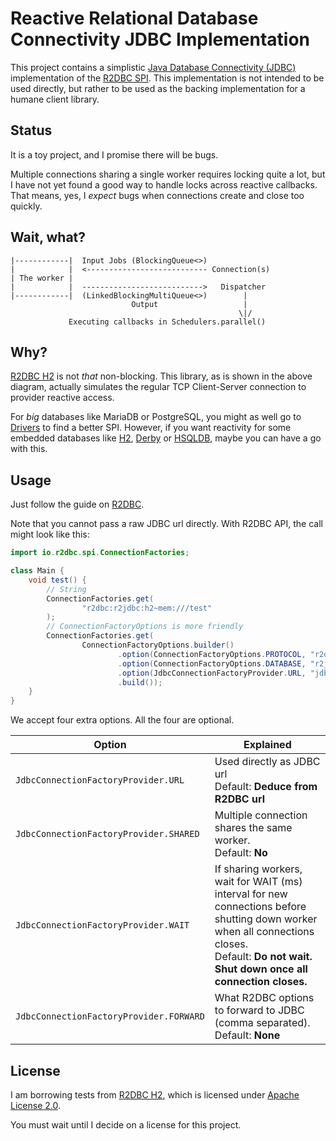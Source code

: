 # Reactive Relational Database Connectivity JDBC Implementation

This project contains a simplistic [Java Database Connectivity (JDBC)](https://docs.oracle.com/javase/8/docs/technotes/guides/jdbc/) implementation of the [R2DBC SPI](https://github.com/r2dbc/r2dbc-spi). This implementation is not intended to be used directly, but rather to be used as the backing implementation for a humane client library.

## Status

It is a toy project, and I promise there will be bugs.

Multiple connections sharing a single worker requires locking quite a lot, but I have not yet found a good way to handle locks across reactive callbacks. That means, yes, I *expect* bugs when connections create and close too quickly.

## Wait, what?

```text
|------------|  Input Jobs (BlockingQueue<>)
|            |  <--------------------------- Connection(s)
| The worker |
|            |  --------------------------->   Dispatcher
|------------|  (LinkedBlockingMultiQueue<>)        |
                           Output                   |
                                                   \|/
             Executing callbacks in Schedulers.parallel()
```

## Why?

[R2DBC H2](https://github.com/r2dbc/r2dbc-h2) is not *that* non-blocking. This library, as is shown in the above diagram, actually simulates the regular TCP Client-Server connection to provider reactive access.

For *big* databases like MariaDB or PostgreSQL, you might as well go to [Drivers](https://r2dbc.io/drivers/) to find a better SPI. However, if you want reactivity for some embedded databases like [H2](https://www.h2database.com), [Derby](https://db.apache.org/derby/) or [HSQLDB](https://hsqldb.org/), maybe you can have a go with this.

## Usage

Just follow the guide on [R2DBC](https://r2dbc.io/).

Note that you cannot pass a raw JDBC url directly. With R2DBC API, the call might look like this:

```java
import io.r2dbc.spi.ConnectionFactories;

class Main {
    void test() {
        // String
        ConnectionFactories.get(
                "r2dbc:r2jdbc:h2~mem:///test"
        );
        // ConnectionFactoryOptions is more friendly
        ConnectionFactories.get(
                ConnectionFactoryOptions.builder()
                        .option(ConnectionFactoryOptions.PROTOCOL, "r2dbc")
                        .option(ConnectionFactoryOptions.DATABASE, "r2jdbc")
                        .option(JdbcConnectionFactoryProvider.URL, "jdbc:h2:mem:test")
                        .build());
    }
}
```

We accept four extra options. All the four are optional. 

| Option | Explained | 
| -------- | --------- |
| `JdbcConnectionFactoryProvider.URL` | Used directly as JDBC url<br>Default: **Deduce from R2DBC url** |
| `JdbcConnectionFactoryProvider.SHARED` | Multiple connection shares the same worker. <br>Default: **No** |
| `JdbcConnectionFactoryProvider.WAIT` | If sharing workers, wait for WAIT (ms) interval for new connections before shutting down worker when all connections closes.<br>Default: **Do not wait. Shut down once all connection closes.** |
| `JdbcConnectionFactoryProvider.FORWARD` | What R2DBC options to forward to JDBC (comma separated).<br>Default: **None** |

## License

I am borrowing tests from [R2DBC H2](https://github.com/r2dbc/r2dbc-h2), which is licensed under [Apache License 2.0](https://github.com/r2dbc/r2dbc-h2/blob/main/LICENSE).

You must wait until I decide on a license for this project.
